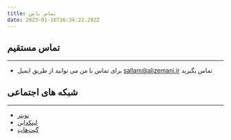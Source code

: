 ```yaml
---
title: تماس بامن
date: 2023-01-16T16:34:22.292Z
---
```


## تماس مستقیم

<hr />

- برای تماس با من می توانید از طریق ایمیل sallam@alizemani.ir تماس بگیرید

## شبکه های اجتماعی

<hr />

- [تویتر](https://www.twitter.com/ZemaniAli/)
- [لینکداین](https://www.linkedin.com/in/ali-zemani/)
- [گیت‌هاب](https://github.com/mehotkhan)

